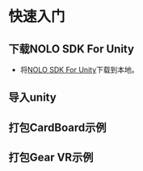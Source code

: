# 快速入门

## 下载NOLO SDK For Unity
* 将[NOLO SDK For Unity](./Package)下载到本地。
## 导入unity

## 打包CardBoard示例
## 打包Gear VR示例
